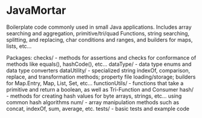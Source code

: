 JavaMortar
==========

Boilerplate code commonly used in small Java applications. Includes array searching and aggregation, primitive/tri/quad Functions, string searching, splitting, and replacing, char conditions and ranges, and builders for maps, lists, etc...

Packages:
checks/ - methods for assertions and checks for conformance of methods like equals(), hashCode(), etc...
dataType/ - data type enums and data type converters
dataUtility/ - specialized string indexOf, comparison, replace, and transformation methods; property file loading/storage; builders for Map.Entry, Map, List, Set, etc...
functionUtils/ - functions that take a primitive and return a boolean, as well as Tri-Function and Consumer
hash/ - methods for creating hash values for byte arrays, strings, etc... using common hash algorithms
num/ - array manipulation methods such as concat, indexOf, sum, average, etc.
tests/ - basic tests and example code

